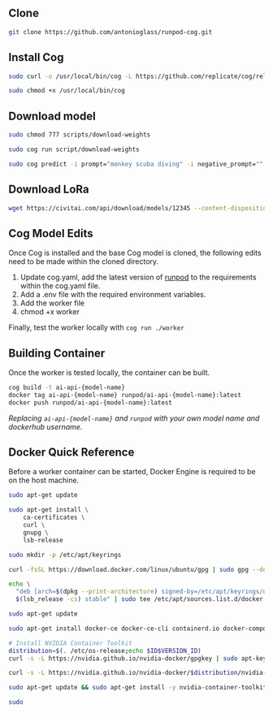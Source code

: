 ## Clone
```bash
git clone https://github.com/antonioglass/runpod-cog.git
```

## Install Cog

```bash
sudo curl -o /usr/local/bin/cog -L https://github.com/replicate/cog/releases/latest/download/cog_`uname -s`_`uname -m`

sudo chmod +x /usr/local/bin/cog
```
## Download model
```bash
sudo chmod 777 scripts/download-weights

sudo cog run script/download-weights

sudo cog predict -i prompt="monkey scuba diving" -i negative_prompt=""
```

## Download LoRa
```bash
wget https://civitai.com/api/download/models/12345 --content-disposition
```

## Cog Model Edits

Once Cog is installed and the base Cog model is cloned, the following edits need to be made within the cloned directory.

1. Update cog.yaml, add the latest version of [runpod](https://pypi.org/project/runpod/) to the requirements within the cog.yaml file.
2. Add a .env file with the required environment variables.
3. Add the worker file
4. chmod +x worker

Finally, test the worker locally with `cog run ./worker`

## Building Container

Once the worker is tested locally, the container can be built.

```BASH
cog build -t ai-api-{model-name}
docker tag ai-api-{model-name} runpod/ai-api-{model-name}:latest
docker push runpod/ai-api-{model-name}:latest
```

*Replacing `ai-api-{model-name}` and `runpod` with your own model name and dockerhub username.*

## Docker Quick Reference

Before a worker container can be started, Docker Engine is required to be on the host machine.

```BASH
sudo apt-get update

sudo apt-get install \
    ca-certificates \
    curl \
    gnupg \
    lsb-release

sudo mkdir -p /etc/apt/keyrings

curl -fsSL https://download.docker.com/linux/ubuntu/gpg | sudo gpg --dearmor -o /etc/apt/keyrings/docker.gpg

echo \
  "deb [arch=$(dpkg --print-architecture) signed-by=/etc/apt/keyrings/docker.gpg] https://download.docker.com/linux/ubuntu \
  $(lsb_release -cs) stable" | sudo tee /etc/apt/sources.list.d/docker.list > /dev/null

sudo apt-get update

sudo apt-get install docker-ce docker-ce-cli containerd.io docker-compose-plugin

# Install NVIDIA Container Toolkit
distribution=$(. /etc/os-release;echo $ID$VERSION_ID)
curl -s -L https://nvidia.github.io/nvidia-docker/gpgkey | sudo apt-key add -

curl -s -L https://nvidia.github.io/nvidia-docker/$distribution/nvidia-docker.list | sudo tee /etc/apt/sources.list.d/nvidia-docker.list

sudo apt-get update && sudo apt-get install -y nvidia-container-toolkit

sudo
```
